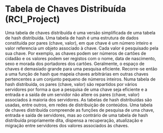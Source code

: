 # Tabela	de	Chaves Distribuída (RCI_Project)
Uma tabela de chaves distribuída é uma versão simplificada de uma tabela de hash 
distribuída. Uma tabela de hash é uma estrutura de dados constituída por pares (chave,
valor), em que chave é um número inteiro e valor referencia um objeto associado à chave.
Cada valor é pesquisado pela sua chave. Por exemplo, as chaves podem ser números de
cartões de cidadão e os valores podem ser registos com o nome, data de nascimento, sexo
e morada dos portadores dos cartões.
Geralmente, o espaço de chaves é demasiado grande para uma pesquisa eficiente.
Recorre-se então a uma função de hash que mapeia chaves arbitrárias em outras chaves
pertencentes a um conjunto pequeno de números inteiros.
Numa tabela de hash distribuída, os pares (chave, valor) são repartidos por vários
servidores por forma a que a pesquisa de uma chave seja eficiente e a entrada e a saída de
um servidor não altere os pares (chave, valor) associados à maioria dos servidores. As
tabelas de hash distribuídas são usadas, entre outros, em redes de distribuição de
conteúdos.
Uma tabela de chaves distribuída compreende as funções de pesquisa de uma chave,
entrada e saída de servidores, mas ao contrário de uma tabela de hash distribuída
propriamente dita, dispensa a recuperação, atualização e migração entre servidores dos
valores associados às chaves. 
